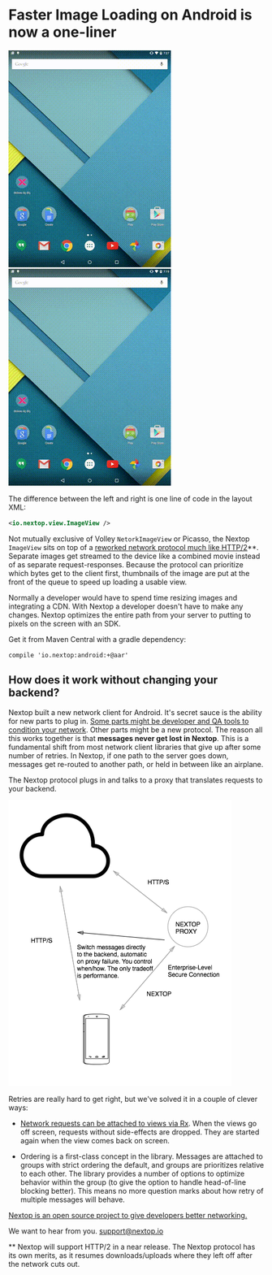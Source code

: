 # Faster Image Loading on Android is now a one-liner

[![un-optimized image loading](03.02.2015.assets/c.gif)](03.02.2015.assets/c.mp4) 
[![optimized image loading with Nextop ImageView](03.02.2015.assets/a.gif)](03.02.2015.assets/a.mp4)

The difference between the left and right is one line of code in the layout XML:

```xml
<io.nextop.view.ImageView />
```

Not mutually exclusive of Volley `NetorkImageView` or Picasso, the Nextop `ImageView`
sits on top of a [reworked network protocol much like HTTP/2](https://github.com/nextopio/nextop-client/blob/0e4a72704b46181c1b7c95db99634c62d5126ee0/java-common/src/main/java/io/nextop/client/node/nextop/NextopNode.java)**.
Separate images get streamed to
the device like a combined movie instead of as separate request-responses. Because the protocol
can prioritize which bytes get to the client first, thumbnails of the image are put 
at the front of the queue to speed up loading a usable view.

Normally a developer would have to spend time resizing images and integrating a CDN. 
With Nextop a developer doesn't have to make any changes. Nextop optimizes the entire path from your server to putting to pixels on the screen with an SDK.

Get it from Maven Central with a gradle dependency:
```
compile 'io.nextop:android:+@aar'
```

## How does it work without changing your backend? 

Nextop built a new network client for Android. It's secret sauce is the ability for new parts to plug in. 
[Some parts might be developer and QA tools to condition your network](http://qr.ae/EMeBB). Other parts might be a new protocol.
The reason all this works together is that **messages never get lost in Nextop**. This is a fundamental
 shift from most network client libraries that give up after some number of retries. In Nextop,
 if one path to the server goes down, messages get re-routed to another path, or held in between like an airplane.

The Nextop protocol plugs in and talks to a proxy that translates requests to your backend.

![components and fallback](03.02.2015.assets/nextop-graph.png)
 
Retries are really hard to get right, but we've solved it in a couple of clever ways:

- [Network requests can be attached to views via Rx](02.13.15_SUBSCRIPTIONS_NETWORKING_VIEWS.md). When the views go off screen,
  requests without side-effects are dropped. They are started again when the view 
  comes back on screen.

- Ordering is a first-class concept in the library. Messages are attached to groups with strict ordering the default,
  and groups are prioritizes relative to each other. The library provides a number of options
  to optimize behavior within the group (to give the option to handle head-of-line blocking better).
  This means no more question marks about how retry of multiple messages will behave. 

[Nextop is an open source project to give developers better networking.](https://github.com/nextopio/nextop-client)

We want to hear from you.
<support@nextop.io>

** Nextop will support HTTP/2 in a near release. The Nextop protocol has its own merits, as it resumes downloads/uploads where they left off after the network cuts out.
